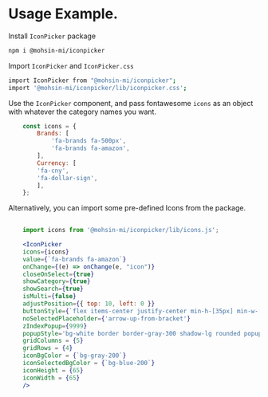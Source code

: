# Usage Example.

Install `IconPicker` package

```bash
npm i @mohsin-mi/iconpicker
```

Import `IconPicker` and `IconPicker.css`

```bash
import IconPicker from "@mohsin-mi/iconpicker";
import '@mohsin-mi/iconpicker/lib/iconpicker.css';
```

Use the `IconPicker` component, and pass fontawesome `icons` as an object with whatever the category names you want.

```jsx
    const icons = {
        Brands: [
            'fa-brands fa-500px',
            'fa-brands fa-amazon',
        ],
        Currency: [
        'fa-cny',
        'fa-dollar-sign',
        ],
    };
```    
Alternatively, you can import some pre-defined Icons from the package. 

```jsx
    
    import icons from '@mohsin-mi/iconpicker/lib/icons.js';

    <IconPicker
    icons={icons}
    value={`fa-brands fa-amazon`}
    onChange={(e) => onChange(e, "icon")}
    closeOnSelect={true}
    showCategory={true}
    showSearch={true}
    isMulti={false}
    adjustPosition={{ top: 10, left: 0 }}
    buttonStyle={`flex items-center justify-center min-h-[35px] min-w-[35px] rounded-l-[8px] border border-none`}
    noSelectedPlaceholder={'arrow-up-from-bracket'}
    zIndexPopup={9999}
    popupStyle='bg-white border border-gray-300 shadow-lg rounded popup-container min-w-[280px]'
    gridColumns = {5}
    gridRows = {4}
    iconBgColor = {`bg-gray-200`}
    iconSelectedBgColor = {`bg-blue-200`}
    iconHeight = {65}
    iconWidth = {65}
    />
```          

